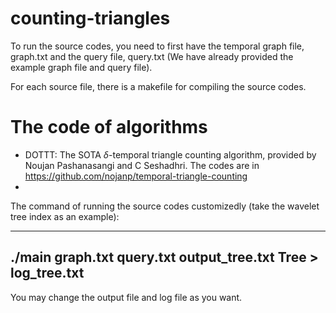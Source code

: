 # counting-triangles

To run the source codes, you need to first have the temporal graph file, graph.txt and the query file, query.txt (We have already provided the example graph file and query file). 

For each source file, there is a makefile for compiling the source codes.

# The code of algorithms
* DOTTT: The SOTA $\delta$-temporal triangle counting algorithm, provided by Noujan Pashanasangi and C Seshadhri. The codes are in https://github.com/nojanp/temporal-triangle-counting
* 

The command of running the source codes customizedly (take the wavelet tree index as an example):

---
./main graph.txt query.txt output_tree.txt Tree > log_tree.txt
---

You may change the output file and log file as you want.

